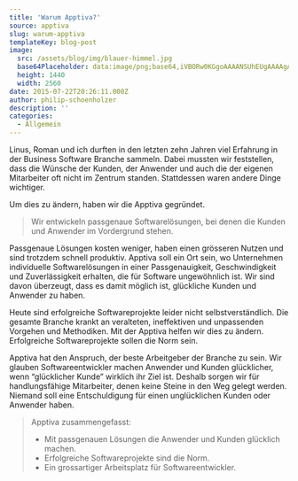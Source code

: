 ```yaml
---
title: 'Warum Apptiva?'
source: apptiva
slug: warum-apptiva
templateKey: blog-post
image:
  src: /assets/blog/img/blauer-himmel.jpg
  base64Placeholder: data:image/png;base64,iVBORw0KGgoAAAANSUhEUgAAAAgAAAAFCAIAAAD38zoCAAAACXBIWXMAAAsTAAALEwEAmpwYAAAAiElEQVR4nAF9AIL/AHmjz0eCsoq02dLv//D9/1xxhTxYawAZKgBGgbNmns5rpdUAWotiiappf5RddIMBLEIAcqbQLXWlPoOzAFeJABlJAA0+ADhbABgsANT0/1SOuSlyoB1plmGSuDt3n014lgAaLgDc9f+fyOhtnsSoxN/B1OjT6fjT6/pXcYVouD120vIlvgAAAABJRU5ErkJggg==
  height: 1440
  width: 2560
date: 2015-07-22T20:26:11.000Z
author: philip-schoenholzer
description: ''
categories:
  - Allgemein
---
```


Linus, Roman und ich durften in den letzten zehn Jahren viel Erfahrung in der Business Software Branche sammeln. Dabei mussten wir feststellen, dass die Wünsche der Kunden, der Anwender und auch die der eigenen Mitarbeiter oft nicht im Zentrum standen. Stattdessen waren andere Dinge wichtiger.

Um dies zu ändern, haben wir die Apptiva gegründet.

> Wir entwickeln passgenaue Softwarelösungen, bei denen die Kunden und Anwender im Vordergrund stehen.

Passgenaue Lösungen kosten weniger, haben einen grösseren Nutzen und sind trotzdem schnell produktiv. Apptiva soll ein Ort sein, wo Unternehmen individuelle Softwarelösungen in einer Passgenauigkeit, Geschwindigkeit und Zuverlässigkeit erhalten, die für Software ungewöhnlich ist. Wir sind davon überzeugt, dass es damit möglich ist, glückliche Kunden und Anwender zu haben.

Heute sind erfolgreiche Softwareprojekte leider nicht selbstverständlich. Die gesamte Branche krankt an veralteten, ineffektiven und unpassenden Vorgehen und Methodiken. Mit der Apptiva helfen wir dies zu ändern. Erfolgreiche Softwareprojekte sollen die Norm sein.

Apptiva hat den Anspruch, der beste Arbeitgeber der Branche zu sein. Wir glauben Softwareentwickler machen Anwender und Kunden glücklicher, wenn “glücklicher Kunde” wirklich ihr Ziel ist. Deshalb sorgen wir für handlungsfähige Mitarbeiter, denen keine Steine in den Weg gelegt werden. Niemand soll eine Entschuldigung für einen unglücklichen Kunden oder Anwender haben.

> Apptiva zusammengefasst:
>
> - Mit passgenauen Lösungen die Anwender und Kunden glücklich machen.
> - Erfolgreiche Softwareprojekte sind die Norm.
> - Ein grossartiger Arbeitsplatz für Softwareentwickler.

